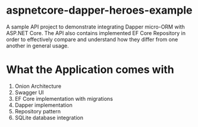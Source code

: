 # aspnetcore-dapper-heroes-example
A sample API project to demonstrate integrating Dapper micro-ORM with ASP.NET Core. The API also contains implemented EF Core Repository in order to effectively compare and understand how they differ from one another in general usage.

# What the Application comes with
1. Onion Architecture
2. Swagger UI
3. EF Core implementation with migrations
4. Dapper implementation
5. Repository pattern 
6. SQLite database integration
